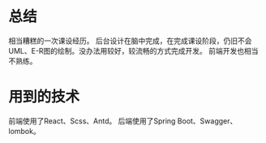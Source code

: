 <!--
 * @Author: D_bxg
 * @Date: 2020-12-15 16:32:55
 * @LastEditors: D_bxg
 * @LastEditTime: 2020-12-29 12:29:01
 * @Description: file content
 * @FilePath: \Registration\README.md
-->
# 总结
相当糟糕的一次课设经历。
后台设计在脑中完成，在完成课设阶段，仍旧不会UML、E-R图的绘制。没办法用较好，较流畅的方式完成开发。
前端开发也相当不熟练。
# 用到的技术
前端使用了React、Scss、Antd。
后端使用了Spring Boot、Swagger、lombok。